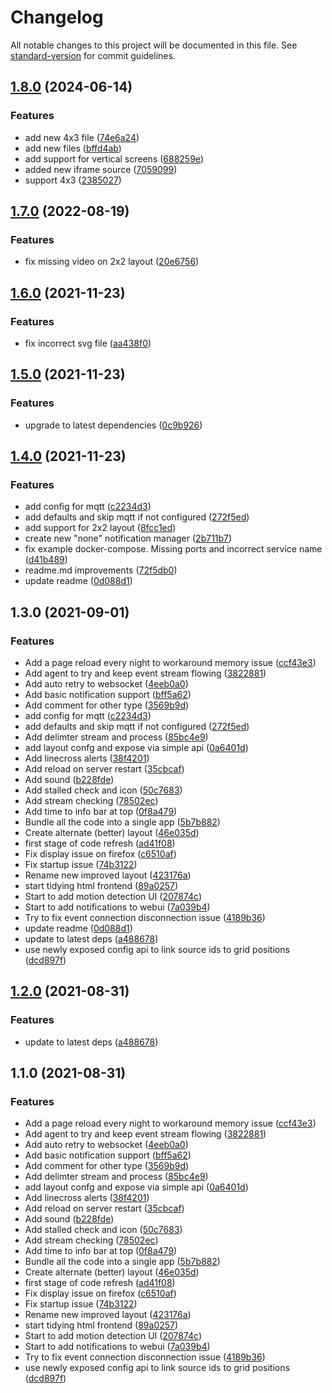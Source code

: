 # Changelog

All notable changes to this project will be documented in this file. See [standard-version](https://github.com/conventional-changelog/standard-version) for commit guidelines.

## [1.8.0](https://github.com/opnvr/viewer/compare/v1.7.0...v1.8.0) (2024-06-14)


### Features

* add new 4x3 file ([74e6a24](https://github.com/opnvr/viewer/commit/74e6a24cab392729e97fe809e282ce6c563ce75a))
* add new files ([bffd4ab](https://github.com/opnvr/viewer/commit/bffd4abdc71056d0c5132508a1af5b122741632c))
* add support for vertical screens ([688259e](https://github.com/opnvr/viewer/commit/688259e2b0c146f955098eda9171b9310e089426))
* added new iframe source ([7059099](https://github.com/opnvr/viewer/commit/70590991d34233d271c253a3597bedc7fb3a42f4))
* support 4x3 ([2385027](https://github.com/opnvr/viewer/commit/238502783364e7a9d4ecfddbfaace77cc8fad0c5))

## [1.7.0](https://github.com/opnvr/viewer/compare/v1.6.0...v1.7.0) (2022-08-19)


### Features

* fix missing video on 2x2 layout ([20e6756](https://github.com/opnvr/viewer/commit/20e6756d58de51af411b876584847a8b6910d7ba))

## [1.6.0](https://github.com/opnvr/viewer/compare/v1.5.0...v1.6.0) (2021-11-23)


### Features

* fix incorrect svg file ([aa438f0](https://github.com/opnvr/viewer/commit/aa438f0f7dff8dad152cec5ca7c5414eac68c66b))

## [1.5.0](https://github.com/opnvr/viewer/compare/v1.4.0...v1.5.0) (2021-11-23)


### Features

* upgrade to latest dependencies ([0c9b926](https://github.com/opnvr/viewer/commit/0c9b92616a881890c879dc63a97c6bf73a7f51d4))

## [1.4.0](https://github.com/opnvr/viewer/compare/v1.2.0...v1.4.0) (2021-11-23)


### Features

* add config for mqtt ([c2234d3](https://github.com/opnvr/viewer/commit/c2234d3f967f429a9b33d17c82adce5113da6d8c))
* add defaults and skip mqtt if not configured ([272f5ed](https://github.com/opnvr/viewer/commit/272f5ed3087762d9a98b1cf5ec318d0b878415d4))
* add support for 2x2 layout ([8fcc1ed](https://github.com/opnvr/viewer/commit/8fcc1edd4cc2a22e23aeec89f3606835704aabfd))
* create new "none" notification manager ([2b711b7](https://github.com/opnvr/viewer/commit/2b711b743a94709f21be6022f7349254e232b476))
* fix example docker-compose.  Missing ports and incorrect service name ([d41b489](https://github.com/opnvr/viewer/commit/d41b489d1fe50a04ab4e0ef7a56accc8d345803f))
* readme.md improvements ([72f5db0](https://github.com/opnvr/viewer/commit/72f5db0afc8afb063179b369d588229cc49bdba3))
* update readme ([0d088d1](https://github.com/opnvr/viewer/commit/0d088d194d70fb08d7ea614138a940cb69070b7c))

## 1.3.0 (2021-09-01)


### Features

* Add a page reload every night to workaround memory issue ([ccf43e3](https://github.com/opnvr/viewer/commit/ccf43e3cc00a4a614c24febae02c7cac7b529acb))
* Add agent to try and keep event stream flowing ([3822881](https://github.com/opnvr/viewer/commit/38228816f0f87a06024dc067a8d49009295f015f))
* Add auto retry to websocket ([4eeb0a0](https://github.com/opnvr/viewer/commit/4eeb0a08d7f2c0f067f2c3dc22badb7af6fc94f8))
* Add basic notification support ([bff5a62](https://github.com/opnvr/viewer/commit/bff5a626f5fb034cd3dc2f775a72f5b898443f35))
* Add comment for other type ([3569b9d](https://github.com/opnvr/viewer/commit/3569b9d59cd14502308a12dc88e8b2a691fe9306))
* add config for mqtt ([c2234d3](https://github.com/opnvr/viewer/commit/c2234d3f967f429a9b33d17c82adce5113da6d8c))
* add defaults and skip mqtt if not configured ([272f5ed](https://github.com/opnvr/viewer/commit/272f5ed3087762d9a98b1cf5ec318d0b878415d4))
* Add delimter stream and process ([85bc4e9](https://github.com/opnvr/viewer/commit/85bc4e9f1f4f03604f52e48f47f533c458acc2f5))
* add layout confg and expose via simple api ([0a6401d](https://github.com/opnvr/viewer/commit/0a6401de6bb6786c81bfb8ff9be8388abe15ba44))
* Add linecross alerts ([38f4201](https://github.com/opnvr/viewer/commit/38f4201be627c961a96720acc8b0285ebf9d9e56))
* Add reload on server restart ([35cbcaf](https://github.com/opnvr/viewer/commit/35cbcaf44f902ad080193a4312f70f00d262e926))
* Add sound ([b228fde](https://github.com/opnvr/viewer/commit/b228fde76a7751dcf1efbf48e666227f0d2745d2))
* Add stalled check and icon ([50c7683](https://github.com/opnvr/viewer/commit/50c7683a4ebe8062ae379dffcd684d48c49fbe6e))
* Add stream checking ([78502ec](https://github.com/opnvr/viewer/commit/78502ec906f111c419579c0b58cdb35d5668f752))
* Add time to info bar at top ([0f8a479](https://github.com/opnvr/viewer/commit/0f8a47971d068bbefe7e279e99416163f56a8ead))
* Bundle all the code into a single app ([5b7b882](https://github.com/opnvr/viewer/commit/5b7b882c3167ac136b7dadb3c46d18266a148c52))
* Create alternate (better) layout ([46e035d](https://github.com/opnvr/viewer/commit/46e035deafcf7c7b462d99d68ccfd4837acd5a9a))
* first stage of code refresh ([ad41f08](https://github.com/opnvr/viewer/commit/ad41f089d77ddc83a4b51ff237d3bced570fde5b))
* Fix display issue on firefox ([c6510af](https://github.com/opnvr/viewer/commit/c6510af9ed55107da51557b122068d16fe3670d2))
* Fix startup issue ([74b3122](https://github.com/opnvr/viewer/commit/74b31223ff8bfc528f91d6c49eece59de2075f20))
* Rename new improved layout ([423176a](https://github.com/opnvr/viewer/commit/423176ad981862e0533bbe68ef64562c6df4b683))
* start tidying html frontend ([89a0257](https://github.com/opnvr/viewer/commit/89a02573739dcf25f0a6aa7eef3ab6f4fdb310ff))
* Start to add motion detection UI ([207874c](https://github.com/opnvr/viewer/commit/207874c00752e95269d483963289fa7a60345cc2))
* Start to add notifications to webui ([7a039b4](https://github.com/opnvr/viewer/commit/7a039b4822237317f7364b2cac34e239b7b0c00b))
* Try to fix event connection disconnection issue ([4189b36](https://github.com/opnvr/viewer/commit/4189b36640c7ba0e6135e978cac948e2949d47bd))
* update readme ([0d088d1](https://github.com/opnvr/viewer/commit/0d088d194d70fb08d7ea614138a940cb69070b7c))
* update to latest deps ([a488678](https://github.com/opnvr/viewer/commit/a488678751c9fcd701e23990583770a0b61d5fc9))
* use newly exposed config api to link source ids to grid positions ([dcd897f](https://github.com/opnvr/viewer/commit/dcd897fabb3a288fc253f631075882945dbca4bb))

## [1.2.0](https://github.com/opnvr/viewer/compare/v1.1.0...v1.2.0) (2021-08-31)


### Features

* update to latest deps ([a488678](https://github.com/opnvr/viewer/commit/a488678751c9fcd701e23990583770a0b61d5fc9))

## 1.1.0 (2021-08-31)


### Features

* Add a page reload every night to workaround memory issue ([ccf43e3](https://github.com/opnvr/viewer/commit/ccf43e3cc00a4a614c24febae02c7cac7b529acb))
* Add agent to try and keep event stream flowing ([3822881](https://github.com/opnvr/viewer/commit/38228816f0f87a06024dc067a8d49009295f015f))
* Add auto retry to websocket ([4eeb0a0](https://github.com/opnvr/viewer/commit/4eeb0a08d7f2c0f067f2c3dc22badb7af6fc94f8))
* Add basic notification support ([bff5a62](https://github.com/opnvr/viewer/commit/bff5a626f5fb034cd3dc2f775a72f5b898443f35))
* Add comment for other type ([3569b9d](https://github.com/opnvr/viewer/commit/3569b9d59cd14502308a12dc88e8b2a691fe9306))
* Add delimter stream and process ([85bc4e9](https://github.com/opnvr/viewer/commit/85bc4e9f1f4f03604f52e48f47f533c458acc2f5))
* add layout confg and expose via simple api ([0a6401d](https://github.com/opnvr/viewer/commit/0a6401de6bb6786c81bfb8ff9be8388abe15ba44))
* Add linecross alerts ([38f4201](https://github.com/opnvr/viewer/commit/38f4201be627c961a96720acc8b0285ebf9d9e56))
* Add reload on server restart ([35cbcaf](https://github.com/opnvr/viewer/commit/35cbcaf44f902ad080193a4312f70f00d262e926))
* Add sound ([b228fde](https://github.com/opnvr/viewer/commit/b228fde76a7751dcf1efbf48e666227f0d2745d2))
* Add stalled check and icon ([50c7683](https://github.com/opnvr/viewer/commit/50c7683a4ebe8062ae379dffcd684d48c49fbe6e))
* Add stream checking ([78502ec](https://github.com/opnvr/viewer/commit/78502ec906f111c419579c0b58cdb35d5668f752))
* Add time to info bar at top ([0f8a479](https://github.com/opnvr/viewer/commit/0f8a47971d068bbefe7e279e99416163f56a8ead))
* Bundle all the code into a single app ([5b7b882](https://github.com/opnvr/viewer/commit/5b7b882c3167ac136b7dadb3c46d18266a148c52))
* Create alternate (better) layout ([46e035d](https://github.com/opnvr/viewer/commit/46e035deafcf7c7b462d99d68ccfd4837acd5a9a))
* first stage of code refresh ([ad41f08](https://github.com/opnvr/viewer/commit/ad41f089d77ddc83a4b51ff237d3bced570fde5b))
* Fix display issue on firefox ([c6510af](https://github.com/opnvr/viewer/commit/c6510af9ed55107da51557b122068d16fe3670d2))
* Fix startup issue ([74b3122](https://github.com/opnvr/viewer/commit/74b31223ff8bfc528f91d6c49eece59de2075f20))
* Rename new improved layout ([423176a](https://github.com/opnvr/viewer/commit/423176ad981862e0533bbe68ef64562c6df4b683))
* start tidying html frontend ([89a0257](https://github.com/opnvr/viewer/commit/89a02573739dcf25f0a6aa7eef3ab6f4fdb310ff))
* Start to add motion detection UI ([207874c](https://github.com/opnvr/viewer/commit/207874c00752e95269d483963289fa7a60345cc2))
* Start to add notifications to webui ([7a039b4](https://github.com/opnvr/viewer/commit/7a039b4822237317f7364b2cac34e239b7b0c00b))
* Try to fix event connection disconnection issue ([4189b36](https://github.com/opnvr/viewer/commit/4189b36640c7ba0e6135e978cac948e2949d47bd))
* use newly exposed config api to link source ids to grid positions ([dcd897f](https://github.com/opnvr/viewer/commit/dcd897fabb3a288fc253f631075882945dbca4bb))
